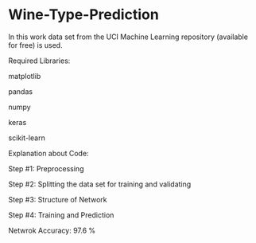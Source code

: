 # Wine-Type-Prediction
In this work data set from the UCI Machine Learning repository (available for free) is used. 

Required Libraries:

matplotlib

pandas

numpy

keras

scikit-learn 


Explanation about Code:

Step #1: Preprocessing

Step #2: Splitting the data set for training and validating

Step #3: Structure of Network

Step #4: Training and Prediction

Netwrok Accuracy: 97.6 %
